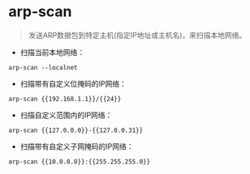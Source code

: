 # arp-scan

> 发送ARP数据包到特定主机(指定IP地址或主机名)，来扫描本地网络。

- 扫描当前本地网络：

`arp-scan --localnet`

- 扫描带有自定义位掩码的IP网络：

`arp-scan {{192.168.1.1}}/{{24}}`

- 扫描自定义范围内的IP网络：

`arp-scan {{127.0.0.0}}-{{127.0.0.31}}`

- 扫描带有自定义子网掩码的IP网络：

`arp-scan {{10.0.0.0}}:{{255.255.255.0}}`
